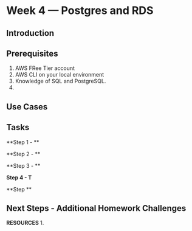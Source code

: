 # Week 4 — Postgres and RDS

## Introduction

## Prerequisites
1. AWS FRee Tier account
2. AWS CLI on your local environment
3. Knowledge of SQL and PostgreSQL.
4. 

## Use Cases

## Tasks

**Step 1 - **


**Step 2 - **



**Step 3 -  **




**Step 4 - T**


**Step **


## Next Steps - Additional Homework Challenges



**RESOURCES**
1. 
